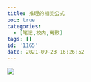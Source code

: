 ```yaml
---
title: 推理的相关公式
poc: true
categories:
  - [笔记,校内,离散]
tags: []
id: '1165'
date: 2021-09-23 16:26:52
---
```


![](https://raw.githubusercontent.com/Valkierja/ALLPIC/main/img/202303172120694.png)
